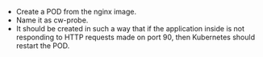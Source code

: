 - Create a POD from the nginx image.
- Name it as cw-probe. 
- It should be created in such a way that if the application inside is not responding to HTTP requests made on port 90, then Kubernetes should restart the POD.